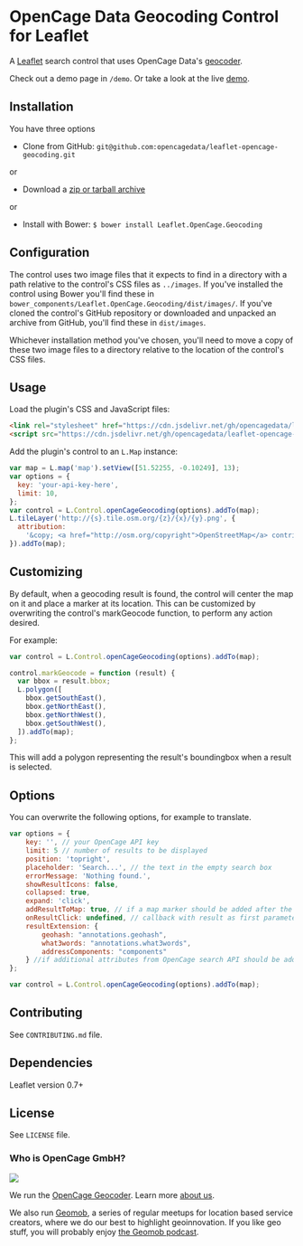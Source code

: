 # OpenCage Data Geocoding Control for Leaflet

A [Leaflet](http://leafletjs.com/) search control that uses OpenCage Data's [geocoder](https://opencagedata.com).

Check out a demo page in `/demo`. Or take a look at the live [demo](https://opencagedata.com/tutorials/geocode-in-leaflet).

## Installation

You have three options

- Clone from GitHub: `git@github.com:opencagedata/leaflet-opencage-geocoding.git`

or

- Download a [zip or tarball archive](https://github.com/opencagedata/leaflet-opencage-geocoding/releases)

or

- Install with Bower: `$ bower install Leaflet.OpenCage.Geocoding`

## Configuration

The control uses two image files that it expects to find in a directory with
a path relative to the control's CSS files as `../images`. If you've installed
the control using Bower you'll find these in `bower_components/Leaflet.OpenCage.Geocoding/dist/images/`. If you've
cloned the control's GitHub repository or downloaded and unpacked an archive
from GitHub, you'll find these in `dist/images`.

Whichever installation method you've chosen, you'll need to move a copy of these
two image files to a directory relative to the location of the control's CSS files.

## Usage

Load the plugin's CSS and JavaScript files:

```HTML
<link rel="stylesheet" href="https://cdn.jsdelivr.net/gh/opencagedata/leaflet-opencage-geocoding@__TODO__/dist/css/L.Control.OpenCageGeocoding.min.css" />
<script src="https://cdn.jsdelivr.net/gh/opencagedata/leaflet-opencage-geocoding@__TODO__/dist/js/L.Control.OpenCageGeocoding.min.js"></script>
```

Add the plugin's control to an `L.Map` instance:

```javascript
var map = L.map('map').setView([51.52255, -0.10249], 13);
var options = {
  key: 'your-api-key-here',
  limit: 10,
};
var control = L.Control.openCageGeocoding(options).addTo(map);
L.tileLayer('http://{s}.tile.osm.org/{z}/{x}/{y}.png', {
  attribution:
    '&copy; <a href="http://osm.org/copyright">OpenStreetMap</a> contributors',
}).addTo(map);
```

## Customizing

By default, when a geocoding result is found, the control will center the map on it and place a marker
at its location. This can be customized by overwriting the control's markGeocode function, to perform
any action desired.

For example:

```javascript
var control = L.Control.openCageGeocoding(options).addTo(map);

control.markGeocode = function (result) {
  var bbox = result.bbox;
  L.polygon([
    bbox.getSouthEast(),
    bbox.getNorthEast(),
    bbox.getNorthWest(),
    bbox.getSouthWest(),
  ]).addTo(map);
};
```

This will add a polygon representing the result's boundingbox when a result is selected.

## Options

You can overwrite the following options, for example to translate.

```javascript
var options = {
    key: '', // your OpenCage API key
    limit: 5 // number of results to be displayed
    position: 'topright',
    placeholder: 'Search...', // the text in the empty search box
    errorMessage: 'Nothing found.',
    showResultIcons: false,
    collapsed: true,
    expand: 'click',
    addResultToMap: true, // if a map marker should be added after the user clicks a result
    onResultClick: undefined, // callback with result as first parameter
    resultExtension: {
        geohash: "annotations.geohash",
        what3words: "annotations.what3words",
        addressComponents: "components"
    } //if additional attributes from OpenCage search API should be added to the result
};

var control = L.Control.openCageGeocoding(options).addTo(map);

```

## Contributing

See `CONTRIBUTING.md` file.

## Dependencies

Leaflet version 0.7+

## License

See `LICENSE` file.

### Who is OpenCage GmbH?

<a href="https://opencagedata.com"><img src="opencage_logo_300_150.png"></a>

We run the [OpenCage Geocoder](https://opencagedata.com). Learn more [about us](https://opencagedata.com/about).

We also run [Geomob](https://thegeomob.com), a series of regular meetups for location based service creators, where we do our best to highlight geoinnovation. If you like geo stuff, you will probably enjoy [the Geomob podcast](https://thegeomob.com/podcast/).
